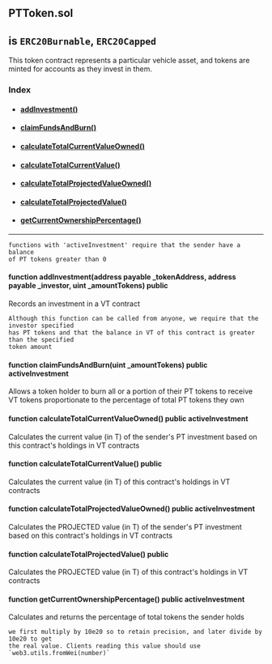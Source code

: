 ## PTToken.sol
## is `ERC20Burnable`, `ERC20Capped`

This token contract represents a particular vehicle asset, and tokens are minted for accounts as they invest in them.

### Index

- #### [addInvestment()](#addInvestment)
- #### [claimFundsAndBurn()](#claimFundsAndBurn)
- #### [calculateTotalCurrentValueOwned()](#calculateTotalCurrentValueOwned)
- #### [calculateTotalCurrentValue()](#calculateTotalCurrentValue)
- #### [calculateTotalProjectedValueOwned()](calculateTotalProjectedValueOwned)
- #### [calculateTotalProjectedValue()](calculateTotalProjectedValue)
- #### [getCurrentOwnershipPercentage()](getCurrentOwnershipPercentage)
----
```
functions with 'activeInvestment' require that the sender have a balance
of PT tokens greater than 0
```

#### function addInvestment(address payable \_tokenAddress, address payable \_investor, uint \_amountTokens) public <a name="addInvestment"></a>
Records an investment in a VT contract
```
Although this function can be called from anyone, we require that the investor specified
has PT tokens and that the balance in VT of this contract is greater than the specified
token amount
```

#### function claimFundsAndBurn(uint \_amountTokens) public activeInvestment <a name="claimFundsAndBurn"></a>
Allows a token holder to burn all or a portion of their PT tokens to receive VT tokens proportionate to the percentage of total PT tokens they own

#### function calculateTotalCurrentValueOwned() public activeInvestment <a name="calculateTotalCurrentValueOwned"></a>
Calculates the current value (in T) of the sender's PT investment based on this contract's holdings in VT contracts

#### function calculateTotalCurrentValue() public <a name="calculateTotalCurrentValue"></a>
Calculates the current value (in T) of this contract's holdings in VT contracts

#### function calculateTotalProjectedValueOwned() public activeInvestment <a name="calculateTotalProjectedValueOwned"></a>
Calculates the PROJECTED value (in T) of the sender's PT investment based on this contract's holdings in VT contracts

#### function calculateTotalProjectedValue() public <a name="calculateTotalProjectedValue"></a>
Calculates the PROJECTED value (in T) of this contract's holdings in VT contracts

#### function getCurrentOwnershipPercentage() public activeInvestment <a name="getCurrentOwnershipPercentage"></a>
Calculates and returns the percentage of total tokens the sender holds
```
we first multiply by 10e20 so to retain precision, and later divide by 10e20 to get
the real value. Clients reading this value should use `web3.utils.fromWei(number)`
```
